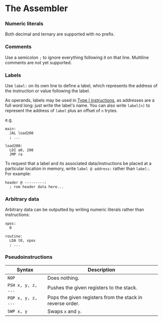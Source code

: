 # The Assembler

### Numeric literals

Both decimal and ternary are supported with no prefix.

### Comments

Use a semicolon `;` to ignore everything following it on that line. Multiline comments are not yet
supported.

### Labels

Use `label:` on its own line to define a label, which represents the address of the instruction or
value following the label.

As operands, labels may be used in [Type I instructions](cpu.md#instruction-encoding), as addresses
are a full word long: just write the label's name. You can also write `label[n]` to represent the
address of `label` plus an offset of `n` trytes.

e.g.

```
main:
  JAL load200
  ; ...

load200:
  LDI a0, 200
  JMP ra
```

To request that a label and its associated data/instructions be placed at a particular location in
memory, write `label @ address:` rather than `label:`. For example:

```
header @ ---------:
  ; rom header data here...
```

### Arbitrary data

Arbitrary data can be outputted by writing numeric literals rather than instructions:

```
xpos:
  0

routine:
  LDA t0, xpos
  ; ...
```

### Pseudoinstructions

| Syntax             | Description                                               |
| ------------------ | --------------------------------------------------------- |
| `NOP`              | Does nothing.                                             |
| `PSH x, y, z, ...` | Pushes the given registers to the stack.                  |
| `POP x, y, z, ...` | Pops the given registers from the stack in reverse order. |
| `SWP x, y`         | Swaps `x` and `y`.                                        |
